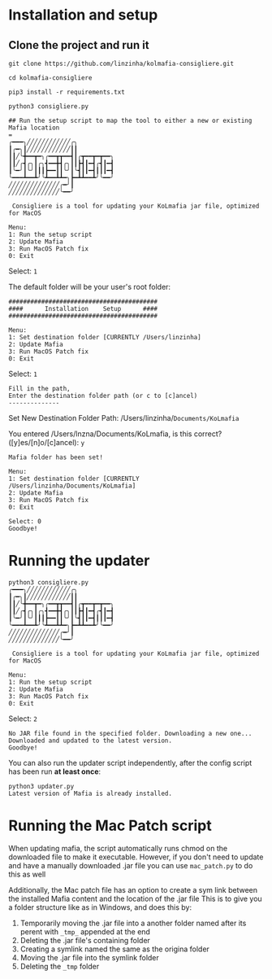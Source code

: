 # Installation and setup

## Clone the project and run it
`git clone https://github.com/linzinha/kolmafia-consigliere.git`

`cd kolmafia-consigliere`

`pip3 install -r requirements.txt`

`python3 consigliere.py`
```
## Run the setup script to map the tool to either a new or existing Mafia location
=
╭━━━╮╱╱╱╱╱╱╱╱╱╱╱╱╭╮
┃╭━╮┃╱╱╱╱╱╱╱╱╱╱╱╱┃┃
┃┃╱╰╋━━┳━╮╭━━┳┳━━┫┃╭┳━━┳━┳━━╮
┃┃╱╭┫╭╮┃╭╮┫━━╋┫╭╮┃┃┣┫┃━┫╭┫┃━┫
┃╰━╯┃╰╯┃┃┃┣━━┃┃╰╯┃╰┫┃┃━┫┃┃┃━┫
╰━━━┻━━┻╯╰┻━━┻┻━╮┣━┻┻━━┻╯╰━━╯
╱╱╱╱╱╱╱╱╱╱╱╱╱╱╭━╯┃
╱╱╱╱╱╱╱╱╱╱╱╱╱╱╰━━╯

 Consigliere is a tool for updating your KoLmafia jar file, optimized for MacOS

Menu:
1: Run the setup script
2: Update Mafia
3: Run MacOS Patch fix
0: Exit
```
Select: `1`

The default folder will be your user's root folder:
```
#########################################
####      Installation    Setup      ####
#########################################

Menu:
1: Set destination folder [CURRENTLY /Users/linzinha]
2: Update Mafia
3: Run MacOS Patch fix
0: Exit
```

Select: `1`

```
Fill in the path, 
Enter the destination folder path (or c to [c]ancel)
--------------
```
Set New Destination Folder Path: /Users/linzinha/`Documents/KoLmafia`

You entered /Users/lnzna/Documents/KoLmafia, is this correct? ([y]es/[n]o/[c]ancel): `y`
```
Mafia folder has been set!

Menu:
1: Set destination folder [CURRENTLY /Users/linzinha/Documents/KoLmafia]
2: Update Mafia
3: Run MacOS Patch fix
0: Exit

Select: 0
Goodbye!
```

# Running the updater

```
python3 consigliere.py
╭━━━╮╱╱╱╱╱╱╱╱╱╱╱╱╭╮
┃╭━╮┃╱╱╱╱╱╱╱╱╱╱╱╱┃┃
┃┃╱╰╋━━┳━╮╭━━┳┳━━┫┃╭┳━━┳━┳━━╮
┃┃╱╭┫╭╮┃╭╮┫━━╋┫╭╮┃┃┣┫┃━┫╭┫┃━┫
┃╰━╯┃╰╯┃┃┃┣━━┃┃╰╯┃╰┫┃┃━┫┃┃┃━┫
╰━━━┻━━┻╯╰┻━━┻┻━╮┣━┻┻━━┻╯╰━━╯
╱╱╱╱╱╱╱╱╱╱╱╱╱╱╭━╯┃
╱╱╱╱╱╱╱╱╱╱╱╱╱╱╰━━╯

 Consigliere is a tool for updating your KoLmafia jar file, optimized for MacOS

Menu:
1: Run the setup script
2: Update Mafia
3: Run MacOS Patch fix
0: Exit
```
Select: `2`

```
No JAR file found in the specified folder. Downloading a new one...
Downloaded and updated to the latest version.
Goodbye!
```
You can also run the updater script independently, after the config script has been run **at least once**:
```
python3 updater.py
Latest version of Mafia is already installed.
```

# Running the Mac Patch script
When updating mafia, the script automatically runs chmod on the downloaded file to make it executable. 
However, if you don't need to update and have a manually downloaded .jar file you can use `mac_patch.py` to do this as well

Additionally, the Mac patch file has an option to create a sym link between the installed Mafia content and the location of the .jar file
This is to give you a folder structure like as in Windows, and does this by:
1. Temporarily moving the .jar file into a another folder named after its perent with `_tmp_` appended at the end
2. Deleting the .jar file's containing folder
3. Creating a symlink named the same as the origina folder
4. Moving the .jar file into the symlink folder
5. Deleting the `_tmp` folder
